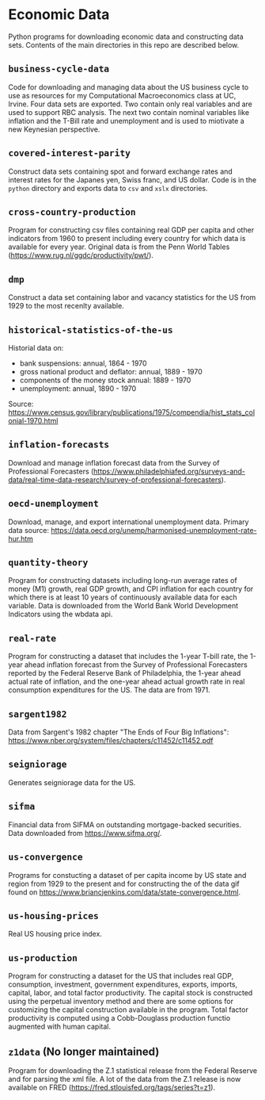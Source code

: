 # Economic Data
Python programs for downloading economic data and constructing data sets. Contents of the main directories in this repo are described below.

## `business-cycle-data`

Code for downloading and managing data about the US business cycle to use as resources for my Computational Macroeconomics class at UC, Irvine. Four data sets are exported. Two contain only real variables and are used to support RBC analysis. The next two contain nominal variables like inflation and the T-Bill rate and unemployment and is used to miotivate a new Keynesian perspective.

## `covered-interest-parity`
Construct data sets containing spot and forward exchange rates and interest rates for the Japanes yen, Swiss franc, and US dollar. Code is in the `python` directory and exports data to `csv` and `xslx` directories.

## `cross-country-production`

Program for constructing csv files containing real GDP per capita and other indicators from 1960 to present including every country for which data is available for every year. Original data is from the Penn World Tables (https://www.rug.nl/ggdc/productivity/pwt/).
     
## `dmp`

Construct a data set containing labor and vacancy statistics for the US from 1929 to the most recenlty available.
 
## `historical-statistics-of-the-us`

Historial data on:

* bank suspensions: annual, 1864 - 1970
* gross national product and deflator: annual, 1889 - 1970
* components of the money stock annual: 1889 - 1970
* unemployment: annual, 1890 - 1970

Source: https://www.census.gov/library/publications/1975/compendia/hist_stats_colonial-1970.html

## `inflation-forecasts`

Download and manage inflation forecast data from the Survey of Professional Forecasters (https://www.philadelphiafed.org/surveys-and-data/real-time-data-research/survey-of-professional-forecasters).

## `oecd-unemployment`

Download, manage, and export international unemployment data. Primary data source: https://data.oecd.org/unemp/harmonised-unemployment-rate-hur.htm

## `quantity-theory`

Program for constructing datasets including long-run average rates of money (M1) growth, real GDP growth, and CPI inflation for each country for which there is at least 10 years of continuously available data for each variable. Data is downloaded from the World Bank World Development Indicators using the wbdata api.

## `real-rate`

Program for constructing a dataset that includes the 1-year T-bill rate, the 1-year ahead inflation forecast from the Survey of Professional Forecasters reported by the Federal Reserve Bank of Philadelphia, the 1-year ahead actual rate of inflation, and the one-year ahead actual growth rate in real consumption expenditures for the US. The data are from 1971.

## `sargent1982`

Data from Sargent's 1982 chapter "The Ends of Four Big Inflations": https://www.nber.org/system/files/chapters/c11452/c11452.pdf

## `seigniorage`

Generates seigniorage data for the US.

## `sifma`

Financial data from SIFMA on outstanding mortgage-backed securities. Data downloaded from https://www.sifma.org/.

## `us-convergence`

Programs for constucting a dataset of per capita income by US state and region from 1929 to the present and for constructing the of the data gif found on https://www.briancjenkins.com/data/state-convergence.html.

## `us-housing-prices`

Real US housing price index.

## `us-production`

Program for constructing a dataset for the US that includes real GDP, consumption, investment, government expenditures, exports, imports, capital, labor, and total factor productivity. The capital stock is constructed using the perpetual inventory method and there are some options for customizing the capital construction available in the program. Total factor productivity is computed using a Cobb-Douglass production functio augmented with human capital.

## `z1data` (No longer maintained)

Program for downloading the Z.1 statistical release from the Federal Reserve and for parsing the xml file. A lot of the data from the Z.1 release is now available on FRED (https://fred.stlouisfed.org/tags/series?t=z1).
